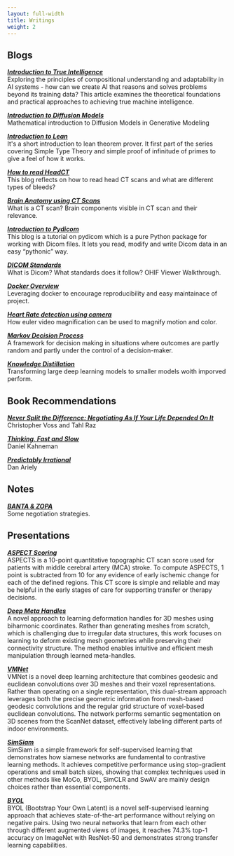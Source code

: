 ```yaml
---
layout: full-width
title: Writings
weight: 2
---
```


## Blogs

[***Introduction to True Intelligence***](articles/24/intro-to-true-intelligence)<br/>Exploring the principles of compositional understanding and adaptability in AI systems - how can we create AI that reasons and solves problems beyond its training data? This article examines the theoretical foundations and practical approaches to achieving true machine intelligence.

[***Introduction to Diffusion Models***](articles/23/intro-to-diffusion-model)<br/>Mathematical introduction to Diffusion Models in Generative Modeling

[***Introduction to Lean***](articles/22/intro-to-lean)<br/>It's a short introduction to lean theorem prover. It first part of the series covering Simple Type Theory and simple proof of infinitude of primes to give a feel of how it works.

[***How to read HeadCT***](articles/21/how-to-read-head-ct)<br/>This blog reflects on how to read head CT scans and what are different types of bleeds?

[***Brain Anatomy using CT Scans***](articles/21/ct-brain-anatomy)<br/> What is a CT scan? Brain components visible in CT scan and their relevance.

[***Introduction to Pydicom***](articles/20/pydicom-tutorial)<br/>This blog is a tutorial on pydicom which is a pure Python package for working with Dicom files. It lets you read, modify and write Dicom data in an easy “pythonic” way.

[***DICOM Standards***](articles/20/dicom-intro)<br/>What is Dicom? What standards does it follow? OHIF Viewer Walkthrough.

[***Docker Overview***](articles/20/docker)<br/>Leveraging docker to encourage reproducibility and easy maintainace of project.

[***Heart Rate detection using camera***](articles/19/heartrate-detection)<br/>How euler video magnification can be used to magnify motion and color.

[***Markov Decision Process***](articles/18/markov-decision-process)<br/>A framework for decision making in situations where outcomes are partly random and partly under the control of a decision-maker.

[***Knowledge Distillation***](articles/18/knowledge-distillation)<br/>Transforming large deep learning models to smaller models woith imporved perform.


## Book Recommendations

[***Never Split the Difference: Negotiating As If Your Life Depended On It***](articles/21/never-split-the-difference)<br />Christopher Voss and Tahl Raz

[***Thinking, Fast and Slow***](articles/21/thinking-fast-and-slow)<br />Daniel Kahneman

[***Predictably Irrational***]()<br />Dan Ariely


## Notes

[***BANTA & ZOPA***](articles/21/banta-zopa)<br />Some negotiation strategies.

## Presentations

[***ASPECT Scoring***](assets/pdf/ASPECTS.pdf)<br /> ASPECTS is a 10-point quantitative topographic CT scan score used for patients with middle cerebral artery (MCA) stroke.  To compute ASPECTS, 1 point is subtracted from 10 for any evidence of early ischemic change for each of the defined regions. This CT score is simple and reliable and may be helpful in the early stages of care for supporting transfer or therapy decisions.

[***Deep Meta Handles***](assets/pdf/Deep-Meta-Handles.pdf)<br /> A novel approach to learning deformation handles for 3D meshes using biharmonic coordinates. Rather than generating meshes from scratch, which is challenging due to irregular data structures, this work focuses on learning to deform existing mesh geometries while preserving their connectivity structure. The method enables intuitive and efficient mesh manipulation through learned meta-handles.

[***VMNet***](assets/pdf/VMNet.pdf)<br /> VMNet is a novel deep learning architecture that combines geodesic and euclidean convolutions over 3D meshes and their voxel representations. Rather than operating on a single representation, this dual-stream approach leverages both the precise geometric information from mesh-based geodesic convolutions and the regular grid structure of voxel-based euclidean convolutions. The network performs semantic segmentation on 3D scenes from the ScanNet dataset, effectively labeling different parts of indoor environments.

[***SimSiam***](assets/pdf/SimSiam.pdf)<br /> SimSiam is a simple framework for self-supervised learning that demonstrates how siamese networks are fundamental to contrastive learning methods. It achieves competitive performance using stop-gradient operations and small batch sizes, showing that complex techniques used in other methods like MoCo, BYOL, SimCLR and SwAV are mainly design choices rather than essential components.

[***BYOL***](assets/pdf/BYOL.pdf)<br /> BYOL (Bootstrap Your Own Latent) is a novel self-supervised learning approach that achieves state-of-the-art performance without relying on negative pairs. Using two neural networks that learn from each other through different augmented views of images, it reaches 74.3% top-1 accuracy on ImageNet with ResNet-50 and demonstrates strong transfer learning capabilities.

<!-- ## Software
[*Is the Weather Weird?*](https://www.istheweatherweird.com)<br/>Jonah-Bloch Johnson and I made a website to help answer that question. Bea Malsky made a [twitter bot](https://twitter.com/itww_chicago).

[*Higher Ground*](https://github.com/potash/higher-ground)<br/>This work-in-progress uses OpenStreetMap data to analyze and visualize urban greenspace. I used it to write the above [article](articles/17/chicago-parks) about Chicago greenspace.

[*drain*](https://github.com/potash/drain)<br/>This is a simple and powerful Python framework for reproducible and parallel data science workflows.

[*collate*](https://github.com/dssg/collate)<br/>This is a Python library for generating spatiotemporal aggregation SQL queries, primarily for building features for machine learning and other models.

[*acs2pgsql*](https://github.com/dssg/acs2pgsql)<br/>This is a [drake](https://github.com/factual/drake) workflow for bulk importing the American Community Survey (ACS) data and TIGER shapefiles from the U.S. Census FTP into a PostgreSQL database.

[*dmr2pgsql*](https://github.com/dssg/il-dmr)<br/>This script downloads and imports discharge monitoring reports from the Illinois EPA website for the University of Chicago's [Environmental Law Clinic](http://www.law.uchicago.edu/clinics/environmental).

[*Visible Hand*](https://github.com/potash/visiblehand-core)<br/>This software for calculating the carbon footprint of flights and utilities by parsing e-mail receipts and integrating various aircraft and energy emissions databases.

[*Cook Scheduler*](https://github.com/potash/cook_scheduler)<br/>This python script uses linear programming to optimize the selection of a cook schedule given each cook's preferences.

## Teaching

[*Multilevel Regression Modeling for Public Policy*](assets/pdf/syllabus/multilevel.pdf) (PPHA 41420)<br/>
Regression from the Bayesian perspective and an introduction to multilevel modeling through examples in public health and political science.

[*Introduction to Program Evaluation*](assets/pdf/syllabus/program_eval.pdf) (PBPL 26433)<br/>
Introduction to regression and its application to observational and quasi-experimental causal inference for policy evaluation.

[*Introduction to Programming for Public Policy*](https://harris-ippp.github.io/) (PPHA 30550)<br/>
Introduction to data analysis in python with pandas along with bits of web APIs, databases, and GIS. -->

